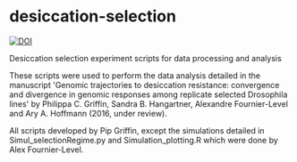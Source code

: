 # desiccation-selection

<a href="https://zenodo.org/badge/latestdoi/41017204"><img src="https://zenodo.org/badge/41017204.svg" alt="DOI"></a>

Desiccation selection experiment scripts for data processing and analysis

These scripts were used to perform the data analysis detailed in the manuscript 'Genomic trajectories to desiccation resistance: convergence and divergence in genomic responses among replicate selected Drosophila lines' by Philippa C. Griffin, Sandra B. Hangartner, Alexandre Fournier-Level and Ary A. Hoffmann (2016, under review).

All scripts developed by Pip Griffin, except the simulations detailed in Simul_selectionRegime.py and Simulation_plotting.R which were done by Alex Fournier-Level. 
